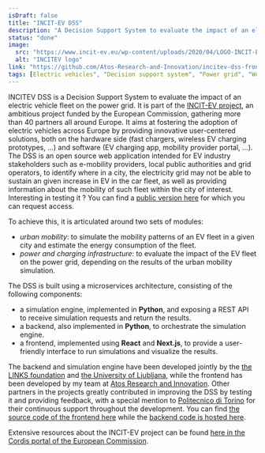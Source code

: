 ```yaml
---
isDraft: false
title: "INCIT-EV DSS"
description: "A Decision Support System to evaluate the impact of an electric vehicle fleet on the power grid"
status: "done"
image:
  src: "https://www.incit-ev.eu/wp-content/uploads/2020/04/LOGO-INCIT-EV_trans-e1587995833448.png"
  alt: "INCITEV logo"
link: "https://github.com/Atos-Research-and-Innovation/incitev-dss-frontend"
tags: [Electric vehicles", "Decision support system", "Power grid", "Web development", "Next.js"]
---
```


INCITEV DSS is a Decision Support System to evaluate the impact of an electric vehicle fleet on the power grid. It is part of the [INCIT-EV project](https://www.incit-ev.eu/), an ambitious project funded by the European Commission, gathering more than 40 partners all around Europe. It aims at fostering the adoption of electric vehicles across Europe by providing innovative user-centered solutions, both on the hardware side (fast chargers, wireless EV charging prototypes, ...) and software (EV charging app, mobility provider portal, ...). The DSS is an open source web application intended for EV industry stakeholders such as e-mobility providers, local public authorities and grid operators, to identify where in a city, the electricity grid may not be able to sustain an given increase in EV in the car fleet, as well as providing information about the mobility of such fleet within the city of interest. Interesting in testing it ? You can find a [public version here](https://incitev.linksfoundation.com/intro) for which you can request access.

To achieve this, it is articulated around two sets of modules:
- _urban mobility_: to simulate the mobility patterns of an EV fleet in a given city and estimate the energy consumption of the fleet.
- _power and charging infrastructure_: to evaluate the impact of the EV fleet on the power grid, depending on the results of the urban mobility simulation.

The DSS is built using a microservices architecture, consisting of the following components:
- a simulation engine, implemented in **Python**, and exposing a REST API to receive simulation requests and return the results.
- a backend, also implemented in **Python**, to orchestrate the simulation engine.
- a frontend, implemented using **React** and **Next.js**, to provide a user-friendly interface to run simulations and visualize the results.

The backend and simulation engine have been developed jointly by the [the LINKS foundation](https://linksfoundation.com/en/) and [the University of Ljubljana](https://www.uni-lj.si/en), while the frontend has been developed by my team at [Atos Research and Innovation](https://eviden.com/). Other partners in the projects greatly contributed in improving the DSS by testing it and providing feedback, with a special mention to [Politecnico di Torino](https://www.polito.it/) for their continuous support throughout the development. You can find [the source code of the frontend here](https://github.com/Atos-Research-and-Innovation/incitev-dss-frontend) while the [backend code is hosted here](https://github.com/LINKS-FCC/INCIT-EV_DSS).

Extensive resources about the INCIT-EV project can be found [here in the Cordis portal of the European Commission](https://cordis.europa.eu/project/id/875683/results).
